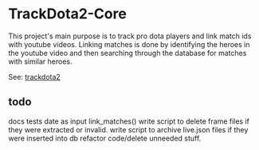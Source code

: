 # TrackDota2-Core
This project's main purpose is to track pro dota players and link match ids with youtube videos. Linking matches is done by identifying the heroes in the youtube video and then searching through the database for matches with similar heroes.

See: [trackdota2](https://www.trackdota2.com)


## todo
docs
tests
date as input link_matches()
write script to delete frame files if they were extracted or invalid.
write script to archive live.json files if they were inserted into db
refactor code/delete unneeded stuff.
